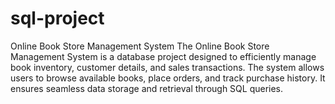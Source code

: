# sql-project
Online Book Store Management System The Online Book Store Management System is a database project designed to efficiently manage book inventory, customer details, and sales transactions. The system allows users to browse available books, place orders, and track purchase history. It ensures seamless data storage and retrieval through SQL queries.
